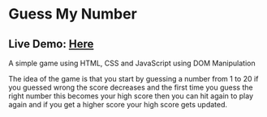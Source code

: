 # Guess My Number

## Live Demo: <a href="https://ZeyadTarekk.github.io/Guess-My-Number/" >Here</a>

A simple game using HTML, CSS and JavaScript using DOM Manipulation

The idea of the game is that you start by guessing a number from 1 to 20 if you guessed wrong the score decreases and the first time you guess the right number this becomes your high score then you can hit again to play again and if you get a higher score your high score gets updated.
